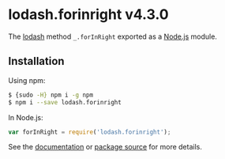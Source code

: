 # lodash.forinright v4.3.0

The [lodash](https://lodash.com/) method `_.forInRight` exported as a [Node.js](https://nodejs.org/) module.

## Installation

Using npm:
```bash
$ {sudo -H} npm i -g npm
$ npm i --save lodash.forinright
```

In Node.js:
```js
var forInRight = require('lodash.forinright');
```

See the [documentation](https://lodash.com/docs#forInRight) or [package source](https://github.com/lodash/lodash/blob/4.3.0-npm-packages/lodash.forinright) for more details.
